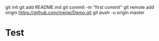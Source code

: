 git init
git add README.md
git commit -m "first commit"
git remote add origin https://github.com/meijw/Demo.git
git push -u origin master


# Test
